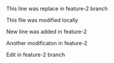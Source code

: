 This line was replace in feature-2 branch

This file was modified locally 

New line was added in feature-2

Another modificaton in feature-2 

Edit in feature-2 branch
